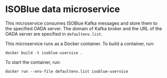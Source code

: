 # ISOBlue data microservice
This microservice consumes ISOBlue Kafka messages and store them to the specified OADA server.
The domain of Kafka broker and the URL of the OADA server are specified in `defaultenv.list`.

This microservice runs as a Docker container. To build a container, run:
``` shell
docker build -t isoblue-uservice .
```

To start the container, run:
``` shell
docker run --env-file defaultenv.list isoblue-uservice
```
